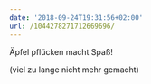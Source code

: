 ```yaml
---
date: '2018-09-24T19:31:56+02:00'
url: /1044278271712669696/
---
```

Äpfel pflücken macht Spaß!

(viel zu lange nicht mehr gemacht)
